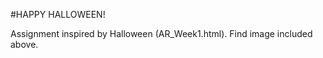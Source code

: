 #HAPPY HALLOWEEN!

Assignment inspired by Halloween (AR_Week1.html). Find image included above.




